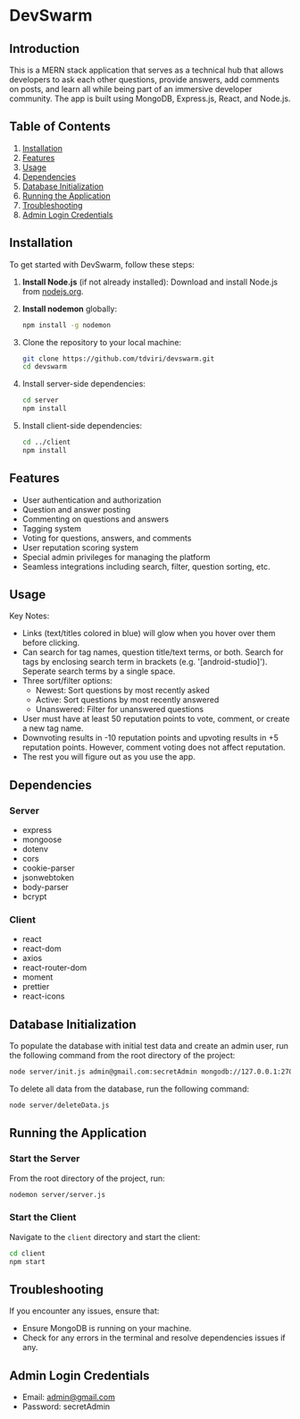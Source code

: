 # DevSwarm

## Introduction

This is a MERN stack application that serves as a technical hub that allows developers to ask each other questions, provide answers, add comments on posts, and learn all while being part of an immersive developer community. The app is built using MongoDB, Express.js, React, and Node.js.

## Table of Contents

1. [Installation](#installation)
2. [Features](#features)
3. [Usage](#usage)
4. [Dependencies](#dependencies)
5. [Database Initialization](#database-initialization)
6. [Running the Application](#running-the-application)
7. [Troubleshooting](#troubleshooting)
8. [Admin Login Credentials](#admin-login-credentials)

## Installation

To get started with DevSwarm, follow these steps:

1. **Install Node.js** (if not already installed):
   Download and install Node.js from [nodejs.org](https://nodejs.org/).

2. **Install nodemon** globally:
   ```bash
   npm install -g nodemon

3. Clone the repository to your local machine:
    ```sh
    git clone https://github.com/tdviri/devswarm.git
    cd devswarm
    ```

4. Install server-side dependencies:
    ```sh
    cd server
    npm install
    ```

5. Install client-side dependencies:
    ```sh
    cd ../client
    npm install
    ```

## Features

- User authentication and authorization
- Question and answer posting
- Commenting on questions and answers
- Tagging system
- Voting for questions, answers, and comments
- User reputation scoring system
- Special admin privileges for managing the platform
- Seamless integrations including search, filter, question sorting, etc.

## Usage

Key Notes:
- Links (text/titles colored in blue) will glow when you hover over them before clicking.
- Can search for tag names, question title/text terms, or both. Search for tags by enclosing search term in brackets (e.g. '[android-studio]'). Seperate search terms by a single space.
- Three sort/filter options:
     - Newest: Sort questions by most recently asked
     - Active: Sort questions by most recently answered
     - Unanswered: Filter for unanswered questions
- User must have at least 50 reputation points to vote, comment, or create a new tag name.
- Downvoting results in -10 reputation points and upvoting results in +5 reputation points. However, comment voting does not affect reputation.
- The rest you will figure out as you use the app.

## Dependencies

### Server

- express
- mongoose
- dotenv
- cors
- cookie-parser
- jsonwebtoken
- body-parser
- bcrypt

### Client

- react
- react-dom
- axios
- react-router-dom
- moment
- prettier
- react-icons

## Database Initialization

To populate the database with initial test data and create an admin user, run the following command from the root directory of the project:

```sh
node server/init.js admin@gmail.com:secretAdmin mongodb://127.0.0.1:27017/fake_so
 ```

To delete all data from the database, run the following command:

```sh
node server/deleteData.js
 ```

## Running the Application

### Start the Server

From the root directory of the project, run:

```sh
nodemon server/server.js
 ```

### Start the Client

Navigate to the `client` directory and start the client:

```sh
cd client
npm start
 ```

## Troubleshooting

If you encounter any issues, ensure that:

- Ensure MongoDB is running on your machine.
- Check for any errors in the terminal and resolve dependencies issues if any.

## Admin Login Credentials

- Email: admin@gmail.com
- Password: secretAdmin

